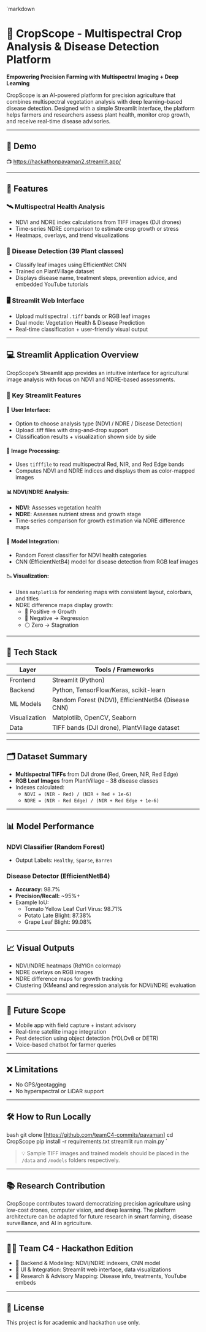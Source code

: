 

`markdown
# 🌾 CropScope - Multispectral Crop Analysis & Disease Detection Platform

**Empowering Precision Farming with Multispectral Imaging + Deep Learning**

CropScope is an AI-powered platform for precision agriculture that combines multispectral vegetation analysis with deep learning–based disease detection. Designed with a simple Streamlit interface, the platform helps farmers and researchers assess plant health, monitor crop growth, and receive real-time disease advisories.

---

## 🚀 Demo

📺 https://hackathonpavaman2.streamlit.app/

---

## 📌 Features

### 🛰 Multispectral Health Analysis
- NDVI and NDRE index calculations from TIFF images (DJI drones)
- Time-series NDRE comparison to estimate crop growth or stress
- Heatmaps, overlays, and trend visualizations

### 🌿 Disease Detection (39 Plant classes)
- Classify leaf images using EfficientNet CNN
- Trained on PlantVillage dataset
- Displays disease name, treatment steps, prevention advice, and embedded YouTube tutorials

### 🖥 Streamlit Web Interface
- Upload multispectral `.tiff` bands or RGB leaf images
- Dual mode: Vegetation Health & Disease Prediction
- Real-time classification + user-friendly visual output

---

## 💻 Streamlit Application Overview

CropScope’s Streamlit app provides an intuitive interface for agricultural image analysis with focus on NDVI and NDRE-based assessments.

### 🔑 Key Streamlit Features

#### 🧾 User Interface:
- Option to choose analysis type (NDVI / NDRE / Disease Detection)
- Upload .tiff files with drag-and-drop support
- Classification results + visualization shown side by side

#### 🌈 Image Processing:
- Uses `tifffile` to read multispectral Red, NIR, and Red Edge bands
- Computes NDVI and NDRE indices and displays them as color-mapped images

#### 📊 NDVI/NDRE Analysis:
- **NDVI**: Assesses vegetation health
- **NDRE**: Assesses nutrient stress and growth stage
- Time-series comparison for growth estimation via NDRE difference maps

#### 🧠 Model Integration:
- Random Forest classifier for NDVI health categories
- CNN (EfficientNetB4) model for disease detection from RGB leaf images

#### 📉 Visualization:
- Uses `matplotlib` for rendering maps with consistent layout, colorbars, and titles
- NDRE difference maps display growth:  
  - 🔼 Positive  → Growth  
  - 🔽 Negative  → Regression  
  - ⚪ Zero  → Stagnation

---

## 🧠 Tech Stack

| Layer       | Tools / Frameworks             |
|------------|---------------------------------|
| Frontend   | Streamlit (Python)              |
| Backend    | Python, TensorFlow/Keras, scikit-learn |
| ML Models  | Random Forest (NDVI), EfficientNetB4 (Disease CNN) |
| Visualization | Matplotlib, OpenCV, Seaborn    |
| Data       | TIFF bands (DJI drone), PlantVillage dataset |

---

## 🗂 Dataset Summary

- **Multispectral TIFFs** from DJI drone (Red, Green, NIR, Red Edge)
- **RGB Leaf Images** from PlantVillage – 38 disease classes
- Indexes calculated:
  - `NDVI = (NIR - Red) / (NIR + Red + 1e-6)`
  - `NDRE = (NIR - Red Edge) / (NIR + Red Edge + 1e-6)`

---

## 📊 Model Performance

### NDVI Classifier (Random Forest)
- Output Labels: `Healthy`, `Sparse`, `Barren`

### Disease Detector (EfficientNetB4)
- **Accuracy:** 98.7%
- **Precision/Recall:** ~95%+
- Example IoU:
  - Tomato Yellow Leaf Curl Virus: 98.71%
  - Potato Late Blight: 87.38%
  - Grape Leaf Blight: 99.08%

---

## 📈 Visual Outputs

- NDVI/NDRE heatmaps (RdYlGn colormap)
- NDRE overlays on RGB images
- NDRE difference maps for growth tracking
- Clustering (KMeans) and regression analysis for NDVI/NDRE evaluation

---

## 🔮 Future Scope

- Mobile app with field capture + instant advisory
- Real-time satellite image integration
- Pest detection using object detection (YOLOv8 or DETR)
- Voice-based chatbot for farmer queries

---

## ❌ Limitations

- No GPS/geotagging
- No hyperspectral or LiDAR support

---

## 🛠 How to Run Locally

bash
git clone [https://github.com/teamC4-commits/pavaman]
cd CropScope
pip install -r requirements.txt
streamlit run main.py
`

> 💡 Sample TIFF images and trained models should be placed in the `/data` and `/models` folders respectively.

---

## 📚 Research Contribution

CropScope contributes toward democratizing precision agriculture using low-cost drones, computer vision, and deep learning. The platform architecture can be adapted for future research in smart farming, disease surveillance, and AI in agriculture.

---

## 👨‍💻 Team C4 - Hackathon Edition

* 🔬 Backend & Modeling: NDVI/NDRE indexers, CNN model
* 🎨 UI & Integration: Streamlit web interface, data visualizations
* 📖 Research & Advisory Mapping: Disease info, treatments, YouTube embeds

---

## 📎 License

This project is for academic and hackathon use only.
